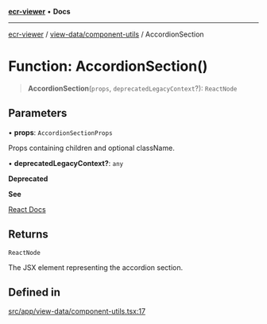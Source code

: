 [**ecr-viewer**](../../../README.md) • **Docs**

***

[ecr-viewer](../../../README.md) / [view-data/component-utils](../README.md) / AccordionSection

# Function: AccordionSection()

> **AccordionSection**(`props`, `deprecatedLegacyContext`?): `ReactNode`

## Parameters

• **props**: `AccordionSectionProps`

Props containing children and optional className.

• **deprecatedLegacyContext?**: `any`

**Deprecated**

**See**

[React Docs](https://legacy.reactjs.org/docs/legacy-context.html#referencing-context-in-lifecycle-methods)

## Returns

`ReactNode`

The JSX element representing the accordion section.

## Defined in

[src/app/view-data/component-utils.tsx:17](https://github.com/CDCgov/phdi/blob/fa63a85e5b4651bdfc0d25ecc23a67e11fbcba18/containers/ecr-viewer/src/app/view-data/component-utils.tsx#L17)

